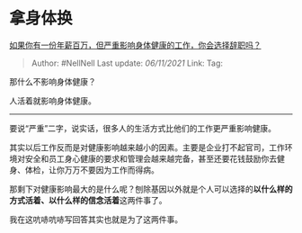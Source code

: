 # 拿身体换
[如果你有一份年薪百万，但严重影响身体健康的工作，你会选择辞职吗？](https://www.zhihu.com/question/496431386/answer/2206626543)

> Author: #NellNell 
> Last update: *06/11/2021* 
> Link:
> Tag:  

那什么不影响身体健康？

人活着就影响身体健康。

---

要说“严重”二字，说实话，很多人的生活方式比他们的工作更严重影响健康。

其实以后工作反而是对健康影响越来越小的因素。主要是企业打不起官司，工作环境对安全和员工身心健康的要求和管理会越来越完备，甚至还要花钱鼓励你去健身、体检，让你万万不要因为工作而得病。

那剩下对健康影响最大的是什么呢？刨除基因以外就是个人可以选择的**以什么样的方式活着、以什么样的信念活着**这两件事了。

我在这吭哧吭哧写回答其实也就是为了这两件事。

